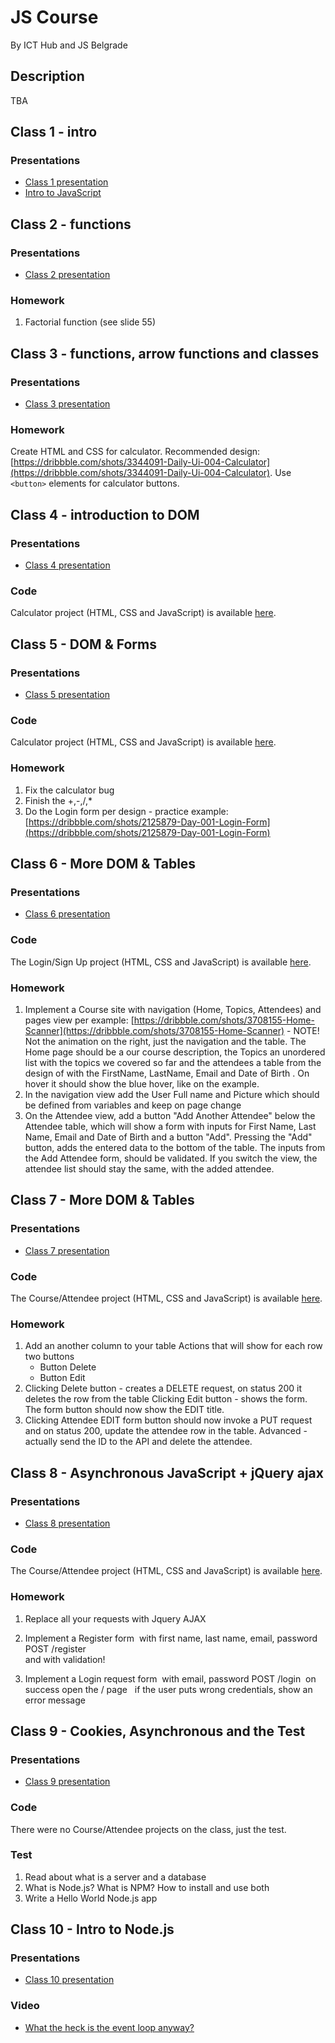 # JS Course

By ICT Hub and JS Belgrade

## Description

TBA

## Class 1 - intro

### Presentations

- [Class 1 presentation](./presentations/class1.pdf)
- [Intro to JavaScript](https://speakerdeck.com/slobodan/osnove-javascripta)

## Class 2 - functions

### Presentations

- [Class 2 presentation](./presentations/class2.pdf)

### Homework

1. Factorial function (see slide 55)

## Class 3 - functions, arrow functions and classes

### Presentations

- [Class 3 presentation](./presentations/class3.pdf)

### Homework

Create HTML and CSS for calculator. Recommended design: [https://dribbble.com/shots/3344091-Daily-Ui-004-Calculator](https://dribbble.com/shots/3344091-Daily-Ui-004-Calculator). Use `<button>` elements for calculator buttons.

## Class 4 - introduction to DOM

### Presentations

- [Class 4 presentation](./presentations/class4.pdf)

### Code

Calculator project (HTML, CSS and JavaScript) is available [here](exercises/class4).

## Class 5 - DOM & Forms

### Presentations

- [Class 5 presentation](./presentations/class5.pdf)

### Code

Calculator project (HTML, CSS and JavaScript) is available [here](exercises/class5).

### Homework
1. Fix the calculator bug
2. Finish the +,-,/,*
3. Do the Login form per design - practice example: [https://dribbble.com/shots/2125879-Day-001-Login-Form](https://dribbble.com/shots/2125879-Day-001-Login-Form)

## Class 6 - More DOM & Tables

### Presentations

- [Class 6 presentation](./presentations/class6.pdf)

### Code

 The Login/Sign Up project (HTML, CSS and JavaScript) is available [here](exercises/class6). 

### Homework
1. Implement a Course site with navigation (Home, Topics, Attendees) and pages view per example: [https://dribbble.com/shots/3708155-Home-Scanner](https://dribbble.com/shots/3708155-Home-Scanner) - NOTE! Not the animation on the right, just the navigation and the table.
  The Home page should be a our course description, the Topics an unordered list with the topics we covered so far and the attendees a table from the design of with the FirstName, LastName, Email and Date of Birth . On hover it should show the blue hover, like on the example.
2. In the navigation view add the User Full name and Picture which should be defined from variables and keep on page change
3. On the Attendee view, add a button "Add Another Attendee" below the Attendee table, which will show a form with inputs for First Name, Last Name, Email and Date of Birth and a button "Add". Pressing the "Add" button, adds the entered data to the bottom of the table. The inputs from the Add Attendee form, should be validated. If you switch the view, the attendee list should stay the same, with the added attendee.

## Class 7 - More DOM & Tables

### Presentations

- [Class 7 presentation](./presentations/class7.pdf)

### Code

 The Course/Attendee project (HTML, CSS and JavaScript) is available [here](exercises/class7).

### Homework
1. Add an another column to your table Actions that will show for each row two buttons
    - Button Delete 
    - Button Edit 
2. Clicking Delete button - creates a DELETE request, on status 200 it deletes the row from the table
   Clicking Edit button - shows the form. The form button should now show the EDIT title.
3. Clicking Attendee EDIT form button should now invoke a PUT request and on status 200, update the attendee row in the table. Advanced - actually send the ID to the API and delete the attendee.


## Class 8 - Asynchronous JavaScript + jQuery ajax

### Presentations

- [Class 8 presentation](./presentations/class8.pdf)

### Code

 The Course/Attendee project (HTML, CSS and JavaScript) is available [here](exercises/class8).

### Homework
1. Replace all your requests with Jquery AJAX 
2. Implement a Register form  with first name, last name, email, password   
  POST /register     
  and with validation!

3. Implement a Login request form  with email, password 
    POST /login
     on success open the / page  
    if the user puts wrong credentials, show an error message

## Class 9 - Cookies, Asynchronous and the Test

### Presentations

- [Class 9 presentation](./presentations/class9.pdf)

### Code

 There were no Course/Attendee projects on the class, just the test.

### Test
1. Read about what is a server and a database
2. What is Node.js? What is NPM? How to install and use both
3. Write a Hello World Node.js app

## Class 10 - Intro to Node.js

### Presentations

- [Class 10 presentation](./presentations/class10.pdf)

### Video

- [What the heck is the event loop anyway?](https://2014.jsconf.eu/speakers/philip-roberts-what-the-heck-is-the-event-loop-anyway.html)
